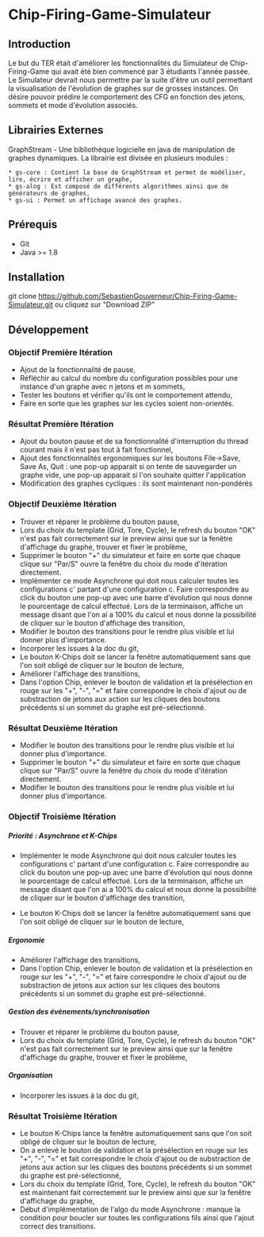 # Chip-Firing-Game-Simulateur

## Introduction

Le but du TER était d'améliorer les fonctionnalités du Simulateur de Chip-Firing-Game qui avait été bien commencé par 3 étudiants l'année passée.
Le Simulateur devrait nous permettre par la suite d'être un outil permettant la visualisation de l'évolution de graphes sur de grosses instances.
On désire pouvoir prédire le comportement des CFG en fonction des jetons, sommets et mode d'évolution associés.

## Librairies Externes

GraphStream - Une bibliothèque logicielle en java de manipulation de graphes dynamiques. La librairie est divisée en plusieurs modules :
	
	* gs-core : Contient la base de GraphStream et permet de modéliser, lire, écrire et afficher un graphe,
	* gs-alog : Est composé de différents algorithmes ainsi que de générateurs de graphes,
	* gs-ui : Permet un affichage avancé des graphes.

## Prérequis

* Git
* Java >= 1.8

## Installation

git clone https://github.com/SebastienGouverneur/Chip-Firing-Game-Simulateur.git
	ou
cliquez sur "Download ZIP"


## Développement

### Objectif Première Itération

* Ajout de la fonctionnalité de pause,
* Réfléchir au calcul du nombre du configuration possibles pour une instance d'un graphe avec n jetons et m sommets,
* Tester les boutons et vérifier qu'ils ont le comportement attendu,
* Faire en sorte que les graphes sur les cycles soient non-orientés.

### Résultat Première Itération

* Ajout du bouton pause et de sa fonctionnalité d'interruption du thread courant mais il n'est pas tout à fait fonctionnel,
* Ajout des fonctionnalités ergonomiques sur les boutons File->Save, Save As, Quit : une pop-up apparait si on tente de sauvegarder un graphe vide, une pop-up apparait si l'on souhaite quitter l'application
* Modification des graphes cycliques : ils sont maintenant non-pondérés

### Objectif Deuxième Itération

* Trouver et réparer le problème du bouton pause,
* Lors du choix du template (Grid, Tore, Cycle), le refresh du bouton "OK" n'est pas fait correctement sur le preview ainsi que sur la fenêtre d'affichage du graphe, trouver et fixer le problème,
* Supprimer le bouton "+" du simulateur et faire en sorte que chaque clique sur "Par/S" ouvre la fenêtre du choix du mode d'itération directement.
* Implémenter ce mode Asynchrone qui doit nous calculer toutes les configurations c' partant d'une configuration c. Faire correspondre au click du bouton une pop-up avec une barre d'évolution qui nous donne le pourcentage de calcul effectué. Lors de la terminaison, affiche un message disant que l'on ai a 100% du calcul et nous donne la possibilité de cliquer sur le bouton d'affichage des transition,
* Modifier le bouton des transitions pour le rendre plus visible et lui donner plus d'importance.
* Incorporer les issues à la doc du git,
* Le bouton K-Chips doit se lancer la fenêtre automatiquement sans que l'on soit obligé de cliquer sur le bouton de lecture,
* Améliorer l'affichage des transitions,
* Dans l'option Chip, enlever le bouton de validation et la présélection en rouge sur les "+", "-", "=" et faire correspondre le choix d'ajout ou de substraction de jetons aux action sur les cliques des boutons précédents si un sommet du graphe est pré-sélectionné.

### Résultat Deuxième Itération

* Modifier le bouton des transitions pour le rendre plus visible et lui donner plus d'importance.
* Supprimer le bouton "+" du simulateur et faire en sorte que chaque clique sur "Par/S" ouvre la fenêtre du choix du mode d'itération directement.
* Modifier le bouton des transitions pour le rendre plus visible et lui donner plus d'importance.

### Objectif Troisième Itération

##### Priorité : Asynchrone et K-Chips

* Implémenter le mode Asynchrone qui doit nous calculer toutes les configurations c' partant d'une configuration c. Faire correspondre au click du bouton une pop-up avec une barre d'évolution qui nous donne le pourcentage de calcul effectué. Lors de la terminaison, affiche un message disant que l'on ai a 100% du calcul et nous donne la possibilité de cliquer sur le bouton d'affichage des transition,

* Le bouton K-Chips doit se lancer la fenêtre automatiquement sans que l'on soit obligé de cliquer sur le bouton de lecture,

##### Ergonomie

* Améliorer l'affichage des transitions,
* Dans l'option Chip, enlever le bouton de validation et la présélection en rouge sur les "+", "-", "=" et faire correspondre le choix d'ajout ou de substraction de jetons aux action sur les cliques des boutons précédents si un sommet du graphe est pré-sélectionné.

##### Gestion des évènements/synchronisation

* Trouver et réparer le problème du bouton pause,
* Lors du choix du template (Grid, Tore, Cycle), le refresh du bouton "OK" n'est pas fait correctement sur le preview ainsi que sur la fenêtre d'affichage du graphe, trouver et fixer le problème,

##### Organisation

* Incorporer les issues à la doc du git,

### Résultat Troisième Itération

* Le bouton K-Chips lance la fenêtre automatiquement sans que l'on soit obligé de cliquer sur le bouton de lecture,
* On a enlevé le bouton de validation et la présélection en rouge sur les "+", "-", "=" et fait correspondre le choix d'ajout ou de substraction de jetons aux action sur les cliques des boutons précédents si un sommet du graphe est pré-sélectionné,
* Lors du choix du template (Grid, Tore, Cycle), le refresh du bouton "OK" est maintenant fait correctement sur le preview ainsi que sur la fenêtre d'affichage du graphe,
* Début d'implémentation de l'algo du mode Asynchrone : manque la condition pour boucler sur toutes les configurations fils ainsi que l'ajout correct des transitions.
